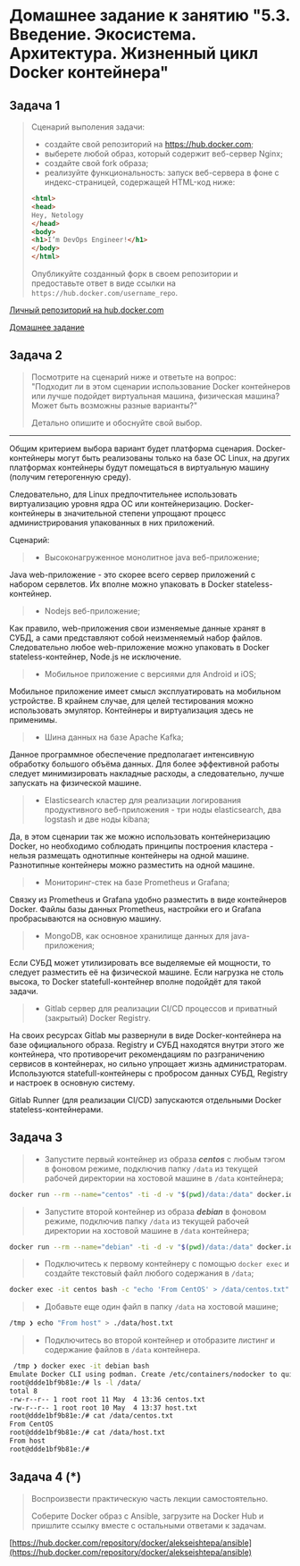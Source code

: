 
# Домашнее задание к занятию "5.3. Введение. Экосистема. Архитектура. Жизненный цикл Docker контейнера"

## Задача 1

> Сценарий выполения задачи:
>
> - создайте свой репозиторий на https://hub.docker.com;
> - выберете любой образ, который содержит веб-сервер Nginx;
> - создайте свой fork образа;
> - реализуйте функциональность:
> запуск веб-сервера в фоне с индекс-страницей, содержащей HTML-код ниже:
>
> ```html
> <html>
> <head>
> Hey, Netology
> </head>
> <body>
> <h1>I’m DevOps Engineer!</h1>
> </body>
> </html>
> ```
>
> Опубликуйте созданный форк в своем репозитории и предоставьте ответ в виде ссылки на `https://hub.docker.com/username_repo`.

[Личный репозиторий на hub.docker.com](https://hub.docker.com/u/alekseishtepa)

[Домашнее задание](https://hub.docker.com/r/alekseishtepa/devops16)

## Задача 2

> Посмотрите на сценарий ниже и ответьте на вопрос:  
> "Подходит ли в этом сценарии использование Docker контейнеров или лучше подойдет виртуальная машина, физическая машина? Может быть возможны разные варианты?"
>
> Детально опишите и обоснуйте свой выбор.

---

Общим критерием выбора вариант будет платформа сценария. Docker-контейнеры могут быть реализованы только на базе ОС Linux, на других платформах контейнеры будут помещаться в виртуальную машину (получим гетерогенную среду).

Следовательно, для Linux предпочтительнее использовать виртуализацию уровня ядра ОС или контейнеризацию. Docker-контейнеры в значительной степени упрощают процесс администрирования упакованных в них приложений.

Сценарий:

> - Высоконагруженное монолитное java веб-приложение;

Java web-приложение - это скорее всего сервер приложений с набором сервлетов. Их вполне можно упаковать в Docker stateless-контейнер.

> - Nodejs веб-приложение;

Как правило, web-приложения свои изменяемые данные хранят в СУБД, а сами представляют собой неизменяемый набор файлов. Следовательно любое web-приложение можно упаковать в Docker stateless-контейнер, Node.js не исключение.

> - Мобильное приложение c версиями для Android и iOS;

Мобильное приложение имеет смысл эксплуатировать на мобильном устройстве. В крайнем случае, для целей тестирования можно использовать эмулятор. Контейнеры и виртуализация здесь не применимы.

> - Шина данных на базе Apache Kafka;

Данное программное обеспечение предполагает интенсивную обработку большого объёма данных. Для более эффективной работы следует минимизировать накладные расходы, а следовательно, лучше запускать на физической машине.

> - Elasticsearch кластер для реализации логирования продуктивного веб-приложения - три ноды elasticsearch, два logstash и две ноды kibana;

Да, в этом сценарии так же можно использовать контейнеризацию Docker, но необходимо соблюдать принципы построения кластера - нельзя размещать однотипные контейнеры на одной машине. Разнотипные контейнеры можно разместить на одной машине.

> - Мониторинг-стек на базе Prometheus и Grafana;

Связку из Prometheus и Grafana удобно разместить в виде контейнеров Docker. Файлы базы данных Prometheus, настройки его и Grafana пробрасываются на основную машину.

> - MongoDB, как основное хранилище данных для java-приложения;

Если СУБД может утилизировать все выделяемые ей мощности, то следует разместить её на физической машине. Если нагрузка не столь высока, то Docker statefull-контейнер вполне подойдёт для такой задачи.

> - Gitlab сервер для реализации CI/CD процессов и приватный (закрытый) Docker Registry.

На своих ресурсах Gitlab мы развернули в виде Docker-контейнера на базе официального образа. Registry и СУБД находятся внутри этого же контейнера, что противоречит рекомендациям по разграничению сервисов в контейнерах, но сильно упрощает жизнь администраторам. Используются statefull-контейнеры с пробросом данных СУБД, Registry и настроек в основную систему.

 Gitlab Runner (для реализации CI/CD) запускаются отдельными Docker stateless-контейнерами.

## Задача 3

> - Запустите первый контейнер из образа ***centos*** c любым тэгом в фоновом режиме, подключив папку ```/data``` из текущей рабочей директории на хостовой машине в ```/data``` контейнера;

```bash
docker run --rm --name="centos" -ti -d -v "$(pwd)/data:/data" docker.io/centos:7
```

> - Запустите второй контейнер из образа ***debian*** в фоновом режиме, подключив папку ```/data``` из текущей рабочей директории на хостовой машине в ```/data``` контейнера;

```bash
docker run --rm --name="debian" -ti -d -v "$(pwd)/data:/data" docker.io/debian:10
```

> - Подключитесь к первому контейнеру с помощью ```docker exec``` и создайте текстовый файл любого содержания в ```/data```;

```bash
docker exec -it centos bash -c "echo 'From CentOS' > /data/centos.txt"
```

> - Добавьте еще один файл в папку ```/data``` на хостовой машине;

```bash
/tmp ❯ echo "From host" > ./data/host.txt
```

> - Подключитесь во второй контейнер и отобразите листинг и содержание файлов в ```/data``` контейнера.

```bash
 /tmp ❯ docker exec -it debian bash
Emulate Docker CLI using podman. Create /etc/containers/nodocker to quiet msg.
root@ddde1bf9b81e:/# ls -l /data/
total 8
-rw-r--r-- 1 root root 11 May  4 13:36 centos.txt
-rw-r--r-- 1 root root 10 May  4 13:37 host.txt
root@ddde1bf9b81e:/# cat /data/centos.txt 
From CentOS
root@ddde1bf9b81e:/# cat /data/host.txt 
From host
root@ddde1bf9b81e:/# 
```

## Задача 4 (*)

> Воспроизвести практическую часть лекции самостоятельно.
>
> Соберите Docker образ с Ansible, загрузите на Docker Hub и пришлите ссылку вместе с остальными ответами к задачам.

[https://hub.docker.com/repository/docker/alekseishtepa/ansible](https://hub.docker.com/repository/docker/alekseishtepa/ansible)